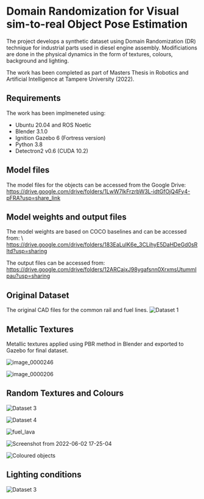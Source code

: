 # Domain Randomization for Visual sim-to-real Object Pose Estimation 

The project develops a synthetic dataset using Domain Randomization (DR) technique for industrial parts used in diesel engine assembly. Modificiations are done in the physical dynamics in the form of textures, colours, background and lighting. 

The work has been completed as part of Masters Thesis in Robotics and Artificial Intelligence at Tampere University (2022). 

## Requirements

The work has been implmeneted using:

* Ubuntu 20.04 and ROS Noetic
* Blender 3.1.0
* Ignition Gazebo 6 (Fortress version)
* Python 3.8
* Detectron2 v0.6 (CUDA 10.2)

## Model files

The model files for the objects can be accessed from the Google Drive: \
https://drive.google.com/drive/folders/1LwW7lkFrzrbW3L-idtGfOjQ4Fy4-pFRA?usp=share_link

## Model weights and output files
The model weights are based on COCO baselines and can be accessed from: \  
https://drive.google.com/drive/folders/183EaLuIK6e_3CLihyE5DaHDeGd0sRItd?usp=sharing

The output files can be accessed from: \
https://drive.google.com/drive/folders/12ARCajxJ98ygafsnn0XrxmsUtummIpau?usp=sharing

## Original Dataset

The original CAD files for the common rail and fuel lines.
![Dataset 1](https://user-images.githubusercontent.com/84769093/166892994-880265d4-52c2-42a7-832d-5f8b2f543033.png)

## Metallic Textures

Metallic textures applied using PBR method in Blender and exported to Gazebo for final dataset.

![image_0000246](https://user-images.githubusercontent.com/84769093/190931445-f0aa959b-f47e-4245-ac57-070ca17cefa7.png)

![image_0000206](https://user-images.githubusercontent.com/84769093/190931454-a3ac267f-6de8-4fef-9de7-f2bab9577280.png)

## Random Textures and Colours

![Dataset 3](https://user-images.githubusercontent.com/84769093/174090219-ac120f86-bab4-40bf-80bf-1d52f7ac8e1b.png)

![Dataset 4](https://user-images.githubusercontent.com/84769093/174090307-e3e6e12b-c18f-4751-a9eb-af043a281522.png)

![fuel_lava](https://user-images.githubusercontent.com/84769093/171748532-fef1bb2f-74aa-4b52-89aa-bc1d16989582.png)

![Screenshot from 2022-06-02 17-25-04](https://user-images.githubusercontent.com/84769093/171748639-dc8e1eb2-d605-4393-9032-f31bdcd206cd.png)

![Coloured objects](https://user-images.githubusercontent.com/84769093/213942527-c69e0935-3f1b-4c1c-8b11-bc079f1d35a1.png)


## Lighting conditions
![Dataset 3](https://user-images.githubusercontent.com/84769093/166893185-87f25729-63c4-4bd4-986a-742190e75297.png)

